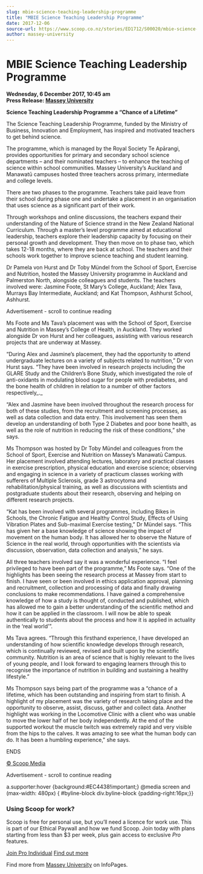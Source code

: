 ```yaml
---
slug: mbie-science-teaching-leadership-programme
title: "MBIE Science Teaching Leadership Programme"
date: 2017-12-06
source-url: https://www.scoop.co.nz/stories/ED1712/S00020/mbie-science-teaching-leadership-programme.htm
author: massey-university
---
```

MBIE Science Teaching Leadership Programme
==========================================

**Wednesday, 6 December 2017, 10:45 am**  
**Press Release: [Massey University](https://info.scoop.co.nz/Massey_University)**

**Science Teaching Leadership Programme a “Chance of a Lifetime”**

  
The Science Teaching Leadership Programme, funded by the Ministry of Business, Innovation and Employment, has inspired and motivated teachers to get behind science.

The programme, which is managed by the Royal Society Te Apārangi, provides opportunities for primary and secondary school science departments – and their nominated teachers – to enhance the teaching of science within school communities. Massey University’s Auckland and Manawatū campuses hosted three teachers across primary, intermediate and college levels.

There are two phases to the programme. Teachers take paid leave from their school during phase one and undertake a placement in an organisation that uses science as a significant part of their work.

Through workshops and online discussions, the teachers expand their understanding of the Nature of Science strand in the New Zealand National Curriculum. Through a master’s level programme aimed at educational leadership, teachers explore their leadership capacity by focusing on their personal growth and development. They then move on to phase two, which takes 12-18 months, where they are back at school. The teachers and their schools work together to improve science teaching and student learning.

Dr Pamela von Hurst and Dr Toby Mündel from the School of Sport, Exercise and Nutrition, hosted the Massey University programme in Auckland and Palmerston North, alongside colleagues and students. The teachers involved were: Jasmine Foote, St Mary’s College, Auckland; Alex Tava, Murrays Bay Intermediate, Auckland; and Kat Thompson, Ashhurst School, Ashhurst.

Advertisement - scroll to continue reading





Ms Foote and Ms Tava’s placement was with the School of Sport, Exercise and Nutrition in Massey’s College of Health, in Auckland. They worked alongside Dr von Hurst and her colleagues, assisting with various research projects that are underway at Massey.

“During Alex and Jasmine’s placement, they had the opportunity to attend undergraduate lectures on a variety of subjects related to nutrition,” Dr von Hurst says. “They have been involved in research projects including the GLARE Study and the Children’s Bone Study, which investigated the role of anti-oxidants in modulating blood sugar for people with prediabetes, and the bone health of children in relation to a number of other factors respectively_._

“Alex and Jasmine have been involved throughout the research process for both of these studies, from the recruitment and screening processes, as well as data collection and data entry. This involvement has seen them develop an understanding of both Type 2 Diabetes and poor bone health, as well as the role of nutrition in reducing the risk of these conditions,” she says.

Ms Thompson was hosted by Dr Toby Mündel and colleagues from the School of Sport, Exercise and Nutrition on Massey’s Manawatū Campus. Her placement involved attending lectures, laboratory and practical classes in exercise prescription, physical education and exercise science; observing and engaging in science in a variety of practicum classes working with sufferers of Multiple Sclerosis, grade 3 astrocytoma and rehabilitation/physical training, as well as discussions with scientists and postgraduate students about their research, observing and helping on different research projects.

“Kat has been involved with several programmes, including Bikes in Schools, the Chronic Fatigue and Healthy Control Study, Effects of Using Vibration Plates and Sub-maximal Exercise testing,” Dr Mündel says. “This has given her a base knowledge of science showing the impact of movement on the human body. It has allowed her to observe the Nature of Science in the real world, through opportunities with the scientists via discussion, observation, data collection and analysis,” he says.

All three teachers involved say it was a wonderful experience. “I feel privileged to have been part of the programme,” Ms Foote says. “One of the highlights has been seeing the research process at Massey from start to finish. I have seen or been involved in ethics application approval, planning and recruitment, collection and processing of data and finally drawing conclusions to make recommendations. I have gained a comprehensive knowledge of how a study is thought of, conducted and published, which has allowed me to gain a better understanding of the scientific method and how it can be applied in the classroom. I will now be able to speak authentically to students about the process and how it is applied in actuality in the ‘real world’”.

Ms Tava agrees. “Through this firsthand experience, I have developed an understanding of how scientific knowledge develops through research, which is continually reviewed, revised and built upon by the scientific community. Nutrition is an area of science that is highly relevant to the lives of young people, and I look forward to engaging learners through this to recognise the importance of nutrition in building and sustaining a healthy lifestyle.”

Ms Thompson says being part of the programme was a “chance of a lifetime, which has been outstanding and inspiring from start to finish. A highlight of my placement was the variety of research taking place and the opportunity to observe, assist, discuss, gather and collect data. Another highlight was working in the Locomotive Clinic with a client who was unable to move the lower half of her body independently. At the end of the supported workout the muscle twitch was extremely rapid and very visible from the hips to the calves. It was amazing to see what the human body can do. It has been a humbling experience," she says.

  
ENDS

  

[© Scoop Media](http://www.scoop.co.nz/about/terms.html)  

Advertisement - scroll to continue reading



a.supporter:hover {background:#EC4438!important;} @media screen and (max-width: 480px) { #byline-block div.byline-block {padding-right:16px;}}

### Using Scoop for work?

Scoop is free for personal use, but you’ll need a licence for work use. This is part of our Ethical Paywall and how we fund Scoop. Join today with plans starting from less than $3 per week, plus gain access to exclusive _Pro_ features.  
  
[Join Pro Individual](https://pro.scoop.co.nz/Individual/?from=ProIn24) [Find out more](https://pro.scoop.co.nz/using-scoop-for-work/?from=ProIn24)

Find more from [Massey University](https://info.scoop.co.nz/Massey_University) on InfoPages.
